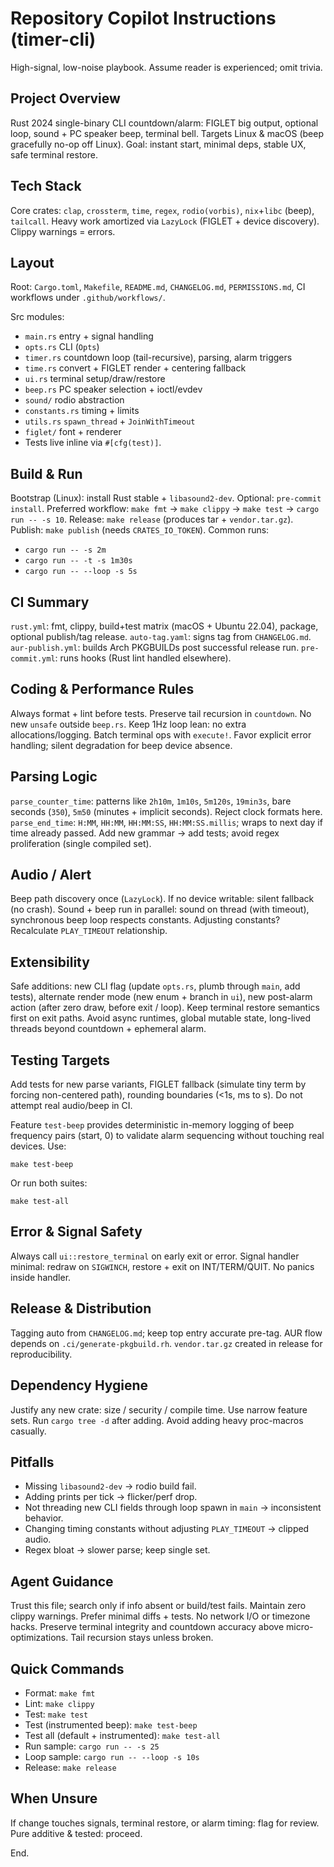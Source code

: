 # Repository Copilot Instructions (timer-cli)

High-signal, low-noise playbook. Assume reader is experienced; omit trivia.

## Project Overview

Rust 2024 single-binary CLI countdown/alarm: FIGLET big output, optional loop, sound + PC speaker
beep, terminal bell. Targets Linux & macOS (beep gracefully no-op off Linux). Goal: instant start,
minimal deps, stable UX, safe terminal restore.

## Tech Stack

Core crates: `clap`, `crossterm`, `time`, `regex`, `rodio(vorbis)`, `nix`+`libc` (beep), `tailcall`.
Heavy work amortized via `LazyLock` (FIGLET + device discovery). Clippy warnings = errors.

## Layout

Root: `Cargo.toml`, `Makefile`, `README.md`, `CHANGELOG.md`, `PERMISSIONS.md`, CI workflows under
`.github/workflows/`.

Src modules:

- `main.rs` entry + signal handling
- `opts.rs` CLI (`Opts`)
- `timer.rs` countdown loop (tail-recursive), parsing, alarm triggers
- `time.rs` convert + FIGLET render + centering fallback
- `ui.rs` terminal setup/draw/restore
- `beep.rs` PC speaker selection + ioctl/evdev
- `sound/` rodio abstraction
- `constants.rs` timing + limits
- `utils.rs` `spawn_thread` + `JoinWithTimeout`
- `figlet/` font + renderer
- Tests live inline via `#[cfg(test)]`.

## Build & Run

Bootstrap (Linux): install Rust stable + `libasound2-dev`. Optional: `pre-commit install`. Preferred
workflow: `make fmt` → `make clippy` → `make test` → `cargo run -- -s 10`. Release: `make release`
(produces tar + `vendor.tar.gz`). Publish: `make publish` (needs `CRATES_IO_TOKEN`). Common runs:

- `cargo run -- -s 2m`
- `cargo run -- -t -s 1m30s`
- `cargo run -- --loop -s 5s`

## CI Summary

`rust.yml`: fmt, clippy, build+test matrix (macOS + Ubuntu 22.04), package, optional publish/tag
release. `auto-tag.yaml`: signs tag from `CHANGELOG.md`. `aur-publish.yml`: builds Arch PKGBUILDs
post successful release run. `pre-commit.yml`: runs hooks (Rust lint handled elsewhere).

## Coding & Performance Rules

Always format + lint before tests. Preserve tail recursion in `countdown`. No new `unsafe` outside
`beep.rs`. Keep 1Hz loop lean: no extra allocations/logging. Batch terminal ops with `execute!`.
Favor explicit error handling; silent degradation for beep device absence.

## Parsing Logic

`parse_counter_time`: patterns like `2h10m`, `1m10s`, `5m120s`, `19min3s`, bare seconds (`350`),
`5m50` (minutes + implicit seconds). Reject clock formats here. `parse_end_time`: `H:MM`, `HH:MM`,
`HH:MM:SS`, `HH:MM:SS.millis`; wraps to next day if time already passed. Add new grammar → add
tests; avoid regex proliferation (single compiled set).

## Audio / Alert

Beep path discovery once (`LazyLock`). If no device writable: silent fallback (no crash). Sound +
beep run in parallel: sound on thread (with timeout), synchronous beep loop respects constants.
Adjusting constants? Recalculate `PLAY_TIMEOUT` relationship.

## Extensibility

Safe additions: new CLI flag (update `opts.rs`, plumb through `main`, add tests), alternate render
mode (new enum + branch in `ui`), new post-alarm action (after zero draw, before exit / loop). Keep
terminal restore semantics first on exit paths. Avoid async runtimes, global mutable state,
long-lived threads beyond countdown + ephemeral alarm.

## Testing Targets

Add tests for new parse variants, FIGLET fallback (simulate tiny term by forcing non-centered path),
rounding boundaries (<1s, ms to s). Do not attempt real audio/beep in CI.

Feature `test-beep` provides deterministic in-memory logging of beep frequency pairs (start, 0) to
validate alarm sequencing without touching real devices. Use:

```
make test-beep
```

Or run both suites:

```
make test-all
```

## Error & Signal Safety

Always call `ui::restore_terminal` on early exit or error. Signal handler minimal: redraw on
`SIGWINCH`, restore + exit on INT/TERM/QUIT. No panics inside handler.

## Release & Distribution

Tagging auto from `CHANGELOG.md`; keep top entry accurate pre-tag. AUR flow depends on
`.ci/generate-pkgbuild.rh`. `vendor.tar.gz` created in release for reproducibility.

## Dependency Hygiene

Justify any new crate: size / security / compile time. Use narrow feature sets. Run `cargo tree -d`
after adding. Avoid adding heavy proc-macros casually.

## Pitfalls

- Missing `libasound2-dev` → rodio build fail.
- Adding prints per tick → flicker/perf drop.
- Not threading new CLI fields through loop spawn in `main` → inconsistent behavior.
- Changing timing constants without adjusting `PLAY_TIMEOUT` → clipped audio.
- Regex bloat → slower parse; keep single set.

## Agent Guidance

Trust this file; search only if info absent or build/test fails. Maintain zero clippy warnings.
Prefer minimal diffs + tests. No network I/O or timezone hacks. Preserve terminal integrity and
countdown accuracy above micro-optimizations. Tail recursion stays unless broken.

## Quick Commands

- Format: `make fmt`
- Lint: `make clippy`
- Test: `make test`
- Test (instrumented beep): `make test-beep`
- Test all (default + instrumented): `make test-all`
- Run sample: `cargo run -- -s 25`
- Loop sample: `cargo run -- --loop -s 10s`
- Release: `make release`

## When Unsure

If change touches signals, terminal restore, or alarm timing: flag for review. Pure additive &
tested: proceed.

End.
